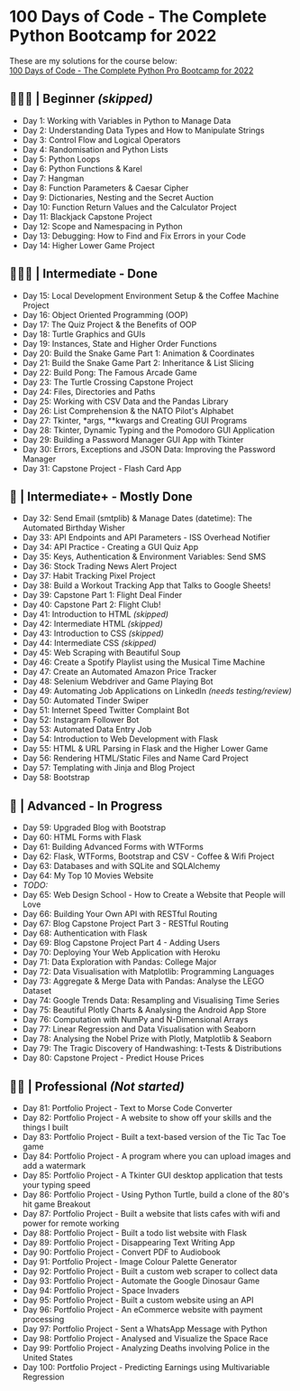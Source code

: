 # 100 Days of Code - The Complete Python Bootcamp for 2022<br>
These are my solutions for the course below:<br>
[100 Days of Code - The Complete Python Pro Bootcamp for 2022](https://www.udemy.com/course/100-days-of-code)

## 👨🏻‍🎓 | Beginner *(skipped)*
- Day 1: Working with Variables in Python to Manage Data
- Day 2: Understanding Data Types and How to Manipulate Strings
- Day 3: Control Flow and Logical Operators
- Day 4: Randomisation and Python Lists
- Day 5: Python Loops
- Day 6: Python Functions & Karel
- Day 7: Hangman
- Day 8: Function Parameters & Caesar Cipher
- Day 9: Dictionaries, Nesting and the Secret Auction
- Day 10: Function Return Values and the Calculator Project
- Day 11: Blackjack Capstone Project
- Day 12: Scope and Namespacing in Python
- Day 13: Debugging: How to Find and Fix Errors in your Code
- Day 14: Higher Lower Game Project

## 🏋🏻‍♂️ | Intermediate - Done
- Day 15: Local Development Environment Setup & the Coffee Machine Project
- Day 16: Object Oriented Programming (OOP)
- Day 17: The Quiz Project & the Benefits of OOP
- Day 18: Turtle Graphics and GUIs
- Day 19: Instances, State and Higher Order Functions
- Day 20: Build the Snake Game Part 1: Animation & Coordinates
- Day 21: Build the Snake Game Part 2: Inheritance & List Slicing
- Day 22: Build Pong: The Famous Arcade Game
- Day 23: The Turtle Crossing Capstone Project
- Day 24: Files, Directories and Paths
- Day 25: Working with CSV Data and the Pandas Library
- Day 26: List Comprehension & the NATO Pilot's Alphabet
- Day 27: Tkinter, *args, **kwargs and Creating GUI Programs
- Day 28: Tkinter, Dynamic Typing and the Pomodoro GUI Application
- Day 29: Building a Password Manager GUI App with Tkinter
- Day 30: Errors, Exceptions and JSON Data: Improving the Password Manager
- Day 31: Capstone Project - Flash Card App

## 💪 | Intermediate+ - Mostly Done
- Day 32: Send Email (smtplib) & Manage Dates (datetime): The Automated Birthday Wisher
- Day 33: API Endpoints and API Parameters - ISS Overhead Notifier
- Day 34: API Practice - Creating a GUI Quiz App
- Day 35: Keys, Authentication & Environment Variables: Send SMS
- Day 36: Stock Trading News Alert Project
- Day 37: Habit Tracking Pixel Project
- Day 38: Build a Workout Tracking App that Talks to Google Sheets!
- Day 39: Capstone Part 1: Flight Deal Finder
- Day 40: Capstone Part 2: Flight Club!
- Day 41: Introduction to HTML *(skipped)*
- Day 42: Intermediate HTML *(skipped)*
- Day 43: Introduction to CSS *(skipped)*
- Day 44: Intermediate CSS *(skipped)*
- Day 45: Web Scraping with Beautiful Soup
- Day 46: Create a Spotify Playlist using the Musical Time Machine
- Day 47: Create an Automated Amazon Price Tracker
- Day 48: Selenium Webdriver and Game Playing Bot
- Day 49: Automating Job Applications on LinkedIn *(needs testing/review)*
- Day 50: Automated Tinder Swiper
- Day 51: Internet Speed Twitter Complaint Bot
- Day 52: Instagram Follower Bot
- Day 53: Automated Data Entry Job
- Day 54: Introduction to Web Development with Flask
- Day 55: HTML & URL Parsing in Flask and the Higher Lower Game
- Day 56: Rendering HTML/Static Files and Name Card Project
- Day 57: Templating with Jinja and Blog Project
- Day 58: Bootstrap

## 🚀 | Advanced - In Progress
- Day 59: Upgraded Blog with Bootstrap
- Day 60: HTML Forms with Flask
- Day 61: Building Advanced Forms with WTForms
- Day 62: Flask, WTForms, Bootstrap and CSV - Coffee & Wifi Project
- Day 63: Databases and with SQLite and SQLAlchemy
- Day 64: My Top 10 Movies Website
- *TODO:*
- Day 65: Web Design School - How to Create a Website that People will Love
- Day 66: Building Your Own API with RESTful Routing
- Day 67: Blog Capstone Project Part 3 - RESTful Routing
- Day 68: Authentication with Flask
- Day 69: Blog Capstone Project Part 4 - Adding Users
- Day 70: Deploying Your Web Application with Heroku
- Day 71: Data Exploration with Pandas: College Major
- Day 72: Data Visualisation with Matplotlib: Programming Languages
- Day 73: Aggregate & Merge Data with Pandas: Analyse the LEGO Dataset
- Day 74: Google Trends Data: Resampling and Visualising Time Series
- Day 75: Beautiful Plotly Charts & Analysing the Android App Store
- Day 76: Computation with NumPy and N-Dimensional Arrays
- Day 77: Linear Regression and Data Visualisation with Seaborn
- Day 78: Analysing the Nobel Prize with Plotly, Matplotlib & Seaborn
- Day 79: The Tragic Discovery of Handwashing: t-Tests & Distributions
- Day 80: Capstone Project - Predict House Prices

## 👨‍💻 | Professional *(Not started)*
- Day 81: Portfolio Project - Text to Morse Code Converter
- Day 82: Portfolio Project - A website to show off your skills and the things I built
- Day 83: Portfolio Project - Built a text-based version of the Tic Tac Toe game
- Day 84: Portfolio Project - A program where you can upload images and add a watermark
- Day 85: Portfolio Project - A Tkinter GUI desktop application that tests your typing speed
- Day 86: Portfolio Project - Using Python Turtle, build a clone of the 80's hit game Breakout
- Day 87: Portfolio Project - Built a website that lists cafes with wifi and power for remote working
- Day 88: Portfolio Project - Built a todo list website with Flask
- Day 89: Portfolio Project - Disappearing Text Writing App
- Day 90: Portfolio Project - Convert PDF to Audiobook
- Day 91: Portfolio Project - Image Colour Palette Generator
- Day 92: Portfolio Project - Built a custom web scraper to collect data
- Day 93: Portfolio Project - Automate the Google Dinosaur Game
- Day 94: Portfolio Project - Space Invaders
- Day 95: Portfolio Project - Built a custom website using an API
- Day 96: Portfolio Project - An eCommerce website with payment processing
- Day 97: Portfolio Project - Sent a WhatsApp Message with Python
- Day 98: Portfolio Project - Analysed and Visualize the Space Race
- Day 99: Portfolio Project - Analyzing Deaths involving Police in the United States
- Day 100: Portfolio Project - Predicting Earnings using Multivariable Regression